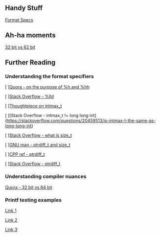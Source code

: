 ## Handy Stuff
[Format Specs](http://www.pixelbeat.org/programming/gcc/format_specs.html)

## Ah-ha moments 

[32 bit vs 62 bit](https://usrmisc.wordpress.com/2012/12/27/integer-sizes-in-c-on-32-bit-and-64-bit-linux/)

## Further Reading

### Understanding the format specifiers 
[ ][Quora - on the purpose of %h and %hh](https://stackoverflow.com/questions/4586962/what-is-the-purpose-of-the-h-and-hh-modifiers-for-printf)

[ ][Stack Overflow - %lld](https://stackoverflow.com/questions/2424528/printf-of-a-size-t-variable-with-lld-ld-and-d-type-identifiers)

[ ][Thoughtpiece on intmax_t](https://www.viva64.com/en/t/0098/)

[ ][Stack Overflow - intmax_t != long long int] (https://stackoverflow.com/questions/20459513/is-intmax-t-the-same-as-long-long-int)

[ ][Stack Overflow - what is size_t](https://stackoverflow.com/questions/2550774/what-is-size-t-in-c)

[ ][GNU man - ptrdiff_t and size_t](http://www.gnu.org/software/libc/manual/html_node/Important-Data-Types.html)

[ ][CPP ref - ptrdiff_t](http://en.cppreference.com/w/cpp/types/ptrdiff_t)

[ ][Stack Overflow - ptrdiff_t](https://stackoverflow.com/questions/7954439/c-which-character-should-be-used-for-ptrdiff-t-in-printf)

### Understanding compiler nuances 
[Quora - 32 bit vs 64 bit](https://www.quora.com/In-C-language-the-integer-takes-2-bytes-for-a-32-bit-compiler-and-4-bytes-for-a-64-bit-compiler-The-float-always-takes-4-bytes-The-character-always-takes-1-byte-So-why-is-there-only-variation-in-the-case-of-integers)


### Printf testing examples
[Link 1](https://alvinalexander.com/programming/printf-format-cheat-sheet)

[Link 2](https://www.codingunit.com/printf-format-specifiers-format-conversions-and-formatted-output)

[Link 3](https://linuxconfig.org/bash-printf-syntax-basics-with-examples)